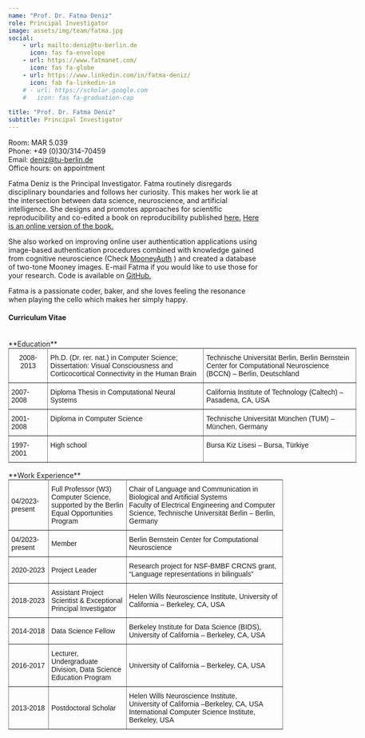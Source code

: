 ```yaml
---
name: "Prof. Dr. Fatma Deniz"
role: Principal Investigator
image: assets/img/team/fatma.jpg
social:
    - url: mailto:deniz@tu-berlin.de
      icon: fas fa-envelope
    - url: https://www.fatmanet.com/
      icon: fas fa-globe
    - url: https://www.linkedin.com/in/fatma-deniz/
      icon: fab fa-linkedin-in
    # - url: https://scholar.google.com
    #   icon: fas fa-graduation-cap
  
title: "Prof. Dr. Fatma Deniz"
subtitle: Principal Investigator
---
```

Room: MAR 5.039 <br>
Phone: +49 (0)30/314-70459 <br>
Email: deniz@tu-berlin.de <br>
Office hours: on appointment <br>

<!-- <p style="text-align: left"> -->
Fatma Deniz is the Principal Investigator. Fatma routinely disregards disciplinary boundaries and follows her curiosity. This makes her work lie at the intersection between data science, neuroscience, and artificial intelligence. She designs and promotes approaches for scientific reproducibility and co-edited a book on reproducibility published [here.](https://www.ucpress.edu/book/9780520294752/the-practice-of-reproducible-research) [Here is an online version of the book.](http://www.practicereproducibleresearch.org/) 

She also worked on improving online user authentication applications using image-based authentication procedures combined with knowledge gained from cognitive neuroscience (Check [MooneyAuth](https://mooneyauth.org/static/index.php) ) and created a database of two-tone Mooney images. E-mail Fatma if you would like to use those for your research. Code is available on [GitHub.](https://github.com/fatmai/pymooney)

Fatma is a passionate coder, baker, and she loves feeling the resonance when playing the cello which makes her simply happy.

#### Curriculum Vitae

<br>
**Education**

<style type="text/css">
.tg  {border-collapse:collapse;border-spacing:0;margin:0px auto;}
.tg td{border-color:black;border-style:solid;border-width:1px;font-family:Arial, sans-serif;font-size:14px;
  overflow:hidden;padding:10px 5px;word-break:normal;}
.tg th{border-color:black;border-style:solid;border-width:1px;font-family:Arial, sans-serif;font-size:14px;
  font-weight:normal;overflow:hidden;padding:10px 5px;word-break:normal;}
.tg .tg-c3ow{border-color:inherit;text-align:center;vertical-align:top}
.tg .tg-0pky{border-color:inherit;text-align:left;vertical-align:top}
</style>
<table class="tg" style="undefined;table-layout: fixed; width: 697px">
<colgroup>
<col style="width: 78px">
<col style="width: 313px">
<col style="width: 306px">
</colgroup>
<tbody>
  <tr>
    <td class="tg-c3ow">2008-2013</td>
    <td class="tg-0pky">Ph.D. (Dr. rer. nat.) in Computer Science; Dissertation: Visual Consciousness and Corticocortical Connectivity in the Human Brain</td>
    <td class="tg-0pky">Technische Universität Berlin, Berlin Bernstein Center for Computational Neuroscience (BCCN) – Berlin, Deutschland</td>
  </tr>
  <tr>
    <td class="tg-0pky">2007-2008</td>
    <td class="tg-0pky">Diploma Thesis in Computational Neural Systems</td>
    <td class="tg-0pky">California Institute of Technology (Caltech) – Pasadena, CA, USA</td>
  </tr>
  <tr>
    <td class="tg-0pky">2001-2008</td>
    <td class="tg-0pky">Diploma in Computer Science</td>
    <td class="tg-0pky">Technische Universität München (TUM) – München, Germany</td>
  </tr>
  <tr>
    <td class="tg-0pky">1997-2001</td>
    <td class="tg-0pky">High school</td>
    <td class="tg-0pky">Bursa Kiz Lisesi – Bursa, Türkiye</td>
  </tr>
</tbody>
</table>

<br>
**Work Experience**

<style type="text/css">
.tg  {border-collapse:collapse;border-spacing:0;margin:0px auto;}
.tg td{border-color:black;border-style:solid;border-width:1px;font-family:Arial, sans-serif;font-size:14px;
  overflow:hidden;padding:10px 5px;word-break:normal;}
.tg th{border-color:black;border-style:solid;border-width:1px;font-family:Arial, sans-serif;font-size:14px;
  font-weight:normal;overflow:hidden;padding:10px 5px;word-break:normal;}
.tg .tg-lboi{border-color:inherit;text-align:left;vertical-align:middle}
</style>
<table class="tg" style="undefined;table-layout: fixed; width: 550px">
<colgroup>
<col style="width: 80px">
<col style="width: 156px">
<col style="width: 314px">
</colgroup>
<tbody>
  <tr>
    <td class="tg-lboi">04/2023-present</td>
    <td class="tg-lboi">Full Professor (W3) Computer Science, supported by the Berlin Equal Opportunities Program</td>
    <td class="tg-lboi">Chair of Language and Communication in Biological and Artificial Systems <br>Faculty of Electrical Engineering and Computer Science, Technische Universität Berlin – Berlin, Germany<br></td>
  </tr>
  <tr>
    <td class="tg-lboi">04/2023-present</td>
    <td class="tg-lboi">Member</td>
    <td class="tg-lboi">Berlin Bernstein Center for Computational Neuroscience</td>
  </tr>
  <tr>
    <td class="tg-lboi">2020-2023</td>
    <td class="tg-lboi">Project Leader</td>
    <td class="tg-lboi">Research project for NSF-BMBF CRCNS grant, “Language representations in bilinguals”</td>
  </tr>
  <tr>
    <td class="tg-lboi">2018-2023</td>
    <td class="tg-lboi">Assistant Project Scientist &amp; Exceptional Principal Investigator</td>
    <td class="tg-lboi">Helen Wills Neuroscience Institute, University of California – Berkeley, CA, USA</td>
  </tr>
  <tr>
    <td class="tg-lboi">2014-2018</td>
    <td class="tg-lboi">Data Science Fellow</td>
    <td class="tg-lboi">Berkeley Institute for Data Science (BIDS), University of California – Berkeley, CA, USA</td>
  </tr>
  <tr>
    <td class="tg-lboi">2016-2017</td>
    <td class="tg-lboi">Lecturer, Undergraduate Division, Data Science Education Program</td>
    <td class="tg-lboi">University of California – Berkeley, CA, USA</td>
  </tr>
  <tr>
    <td class="tg-lboi">2013-2018</td>
    <td class="tg-lboi">Postdoctoral Scholar</td>
    <td class="tg-lboi">Helen Wills Neuroscience Institute, <br>University of California –Berkeley, CA, USA<br>International Computer Science Institute, Berkeley, USA<br></td>
  </tr>
</tbody>
</table>